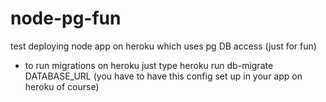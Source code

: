 node-pg-fun
===========

test deploying node app on heroku which uses pg DB access (just for fun)

* to run migrations on heroku just type
heroku run db-migrate DATABASE_URL
(you have to have this config set up in your app on heroku of course)
